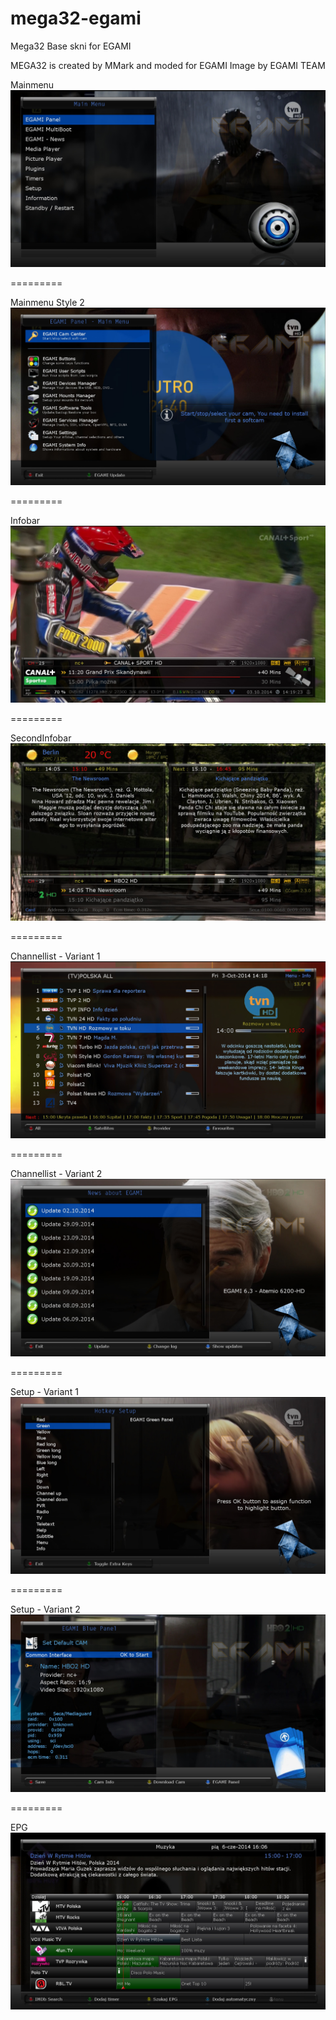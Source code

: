 mega32-egami
============

Mega32 Base skni for EGAMI


MEGA32 is created by MMark and moded for EGAMI Image by EGAMI TEAM


Mainmenu
![alt tag](https://raw.githubusercontent.com/a4tech/mega32-egami/master/EGAMI32-INFO/mainmenu_style1.jpg)

=========

Mainmenu Style 2
![alt tag](https://raw.githubusercontent.com/a4tech/mega32-egami/master/EGAMI32-INFO/mainmenu_style2.jpg)

=========

Infobar
![alt tag](https://raw.githubusercontent.com/a4tech/mega32-egami/master/EGAMI32-INFO/infobar.jpg)

=========

SecondInfobar
![alt tag](https://raw.githubusercontent.com/a4tech/mega32-egami/master/EGAMI32-INFO/secondinfobar.jpg)

=========

Channellist - Variant 1
![alt tag](https://raw.githubusercontent.com/a4tech/mega32-egami/master/EGAMI32-INFO/channelselection_variant_1.jpg)

=========

Channellist - Variant 2
![alt tag](https://raw.githubusercontent.com/a4tech/mega32-egami/master/EGAMI32-INFO/channelselection_variant_2.jpg)

=========

Setup - Variant 1
![alt tag](https://raw.githubusercontent.com/a4tech/mega32-egami/master/EGAMI32-INFO/setup_1.jpg)

=========

Setup - Variant 2
![alt tag](https://raw.githubusercontent.com/a4tech/mega32-egami/master/EGAMI32-INFO/setup_2.jpg)

=========

EPG
![alt tag](https://raw.githubusercontent.com/a4tech/mega32-egami/master/EGAMI32-INFO/epg.jpg)

